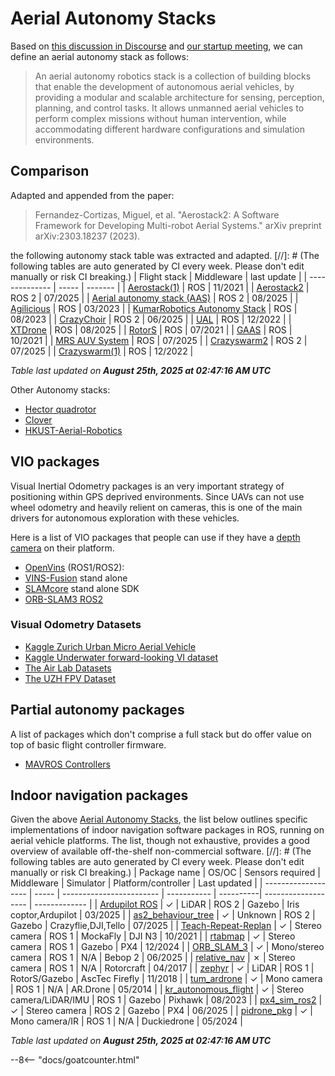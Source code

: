 # Aerial Autonomy Stacks

Based on [this discussion in Discourse]( https://discourse.ros.org/t/more-aerial-autonomy-stacks/30992/) and [our startup meeting](https://discourse.ros.org/t/start-up-meeting-aerial-robotics-wg/30869), we can define an aerial autonomy stack as follows:

> An aerial autonomy robotics stack is a collection of building blocks that enable the development of autonomous aerial vehicles, by providing a modular and scalable architecture for sensing, perception, planning, and control tasks. It allows unmanned aerial vehicles to perform complex missions without human intervention, while accommodating different hardware configurations and simulation environments.

## Comparison

Adapted and appended from the paper:

> Fernandez-Cortizas, Miguel, et al. "Aerostack2: A Software Framework for Developing Multi-robot Aerial Systems." arXiv preprint arXiv:2303.18237 (2023).

the following autonomy stack table was extracted and adapted.
[//]: # (The following tables are auto generated by CI every week. Please don't edit manually or risk CI breaking.)
| Flight stack   |  Middleware | last  update |
| -------------- | ----- | ------- |
| [Aerostack(1)](https://github.com/cvar-upm/aerostack/wiki)       | ROS        | 11/2021 |
| [Aerostack2](https://github.com/aerostack2/aerostack2)       | ROS 2      | 07/2025 | 
| [Aerial autonomy stack (AAS)](https://github.com/JacopoPan/aerial-autonomy-stack)       | ROS 2        | 08/2025      | 
| [Agilicious](https://agilicious.readthedocs.io/en/latest/index.html)       | ROS        | 03/2023      | 
| [KumarRobotics Autonomy Stack](https://github.com/KumarRobotics/kr_autonomous_flight)  | ROS        | 08/2023 |
| [CrazyChoir](https://github.com/OPT4SMART/crazychoir)     | ROS 2      | 06/2025 |
| [UAL](https://github.com/grvcTeam/grvc-ual)            | ROS        | 12/2022 |
| [XTDrone](https://github.com/robin-shaun/XTDrone)       | ROS        | 08/2025 | 
| [RotorS](https://github.com/ethz-asl/rotors_simulator)         | ROS        | 07/2021 |
| [GAAS](https://github.com/generalized-intelligence/GAAS)           | ROS        | 10/2021 | 
| [MRS AUV System](https://github.com/ctu-mrs/mrs_uav_system)   | ROS        | 07/2025 |
| [Crazyswarm2](https://github.com/IMRCLab/crazyswarm2)         | ROS 2        | 07/2025 |
| [Crazyswarm(1)](https://crazyswarm.readthedocs.io/en/latest/)    | ROS        | 12/2022      | 

_Table last updated on **August 25th, 2025 at 02:47:16 AM UTC**_

Other Autonomy stacks:

* [Hector quadrotor](http://wiki.ros.org/hector_quadrotor)
* [Clover](https://github.com/CopterExpress/clover)
* [HKUST-Aerial-Robotics](https://github.com/HKUST-Aerial-Robotics)


## VIO packages

Visual Inertial Odometry packages is an very important strategy of positioning within GPS deprived environments. Since UAVs can not use wheel odometry and heavily relient on cameras, this is one of the main drivers for autonomous exploration with these vehicles.

Here is a list of VIO packages that people can use if they have a [depth camera](hardware.md) on their platform.

- [OpenVins](https://github.com/rpng/open_vins?tab=readme-ov-file) (ROS1/ROS2):
- [VINS-Fusion](https://github.com/HKUST-Aerial-Robotics/VINS-Fusion) stand alone
- [SLAMcore](https://www.slamcore.com/products/slamcore-sdk/) stand alone SDK
- [ORB-SLAM3 ROS2](https://github.com/suchetanrs/ORB-SLAM3-ROS2-Docker)

### Visual Odometry Datasets

- [Kaggle Zurich Urban Micro Aerial Vehicle](https://www.kaggle.com/datasets/mrisdal/zurich-urban-micro-aerial-vehicle)
- [Kaggle Underwater forward-looking VI dataset](https://www.kaggle.com/datasets/viseaonlab/flsea-vi)
- [The Air Lab Datasets](https://theairlab.org/datasets/)
- [The UZH FPV Dataset](https://fpv.ifi.uzh.ch/datasets/)


## Partial autonomy packages

A list of packages which don't comprise a full stack but do offer value on top of basic flight controller firmware.

* [MAVROS Controllers](https://github.com/Jaeyoung-Lim/mavros_controllers)

## Indoor navigation packages
Given the above [Aerial Autonomy Stacks](https://github.com/ROS-Aerial/aerial_robotic_landscape/blob/main/docs/aerial_autonomy_stacks.md#aerial-autonomy-stacks), the list below outlines specific implementations of indoor navigation software packages in ROS, running on aerial vehicle platforms. The list, though not exhaustive, provides a good overview of available off-the-shelf non-commercial software.
[//]: # (The following tables are auto generated by CI every week. Please don't edit manually or risk CI breaking.)
| Package name        | OS/OC | Sensors required         | Middleware | Simulator | Platform/controller | Last updated  |
| ------------------- | ----- | ------------------------ | ----------- | ----------| ------------------- | ------------- |
| [Ardupilot ROS](https://github.com/ArduPilot/ardupilot_ros/tree/humble)   | ✓     | LiDAR        | ROS 2 | Gazebo | Iris coptor,Ardupilot | 03/2025 |
| [as2_behaviour_tree](https://github.com/aerostack2/aerostack2/tree/main/as2_behavior_tree)   | ✓     | Unknown | ROS 2 | Gazebo | Crazyflie,DJI,Tello | 07/2025 |
| [Teach-Repeat-Replan](https://github.com/HKUST-Aerial-Robotics/Teach-Repeat-Replan) | ✓     | Stereo camera  | ROS 1 | MockaFly | DJI N3 | 10/2021 |
| [rtabmap](https://github.com/matlabbe/rtabmap_drone_example)    | ✓     | Stereo camera  | ROS 1 | Gazebo | PX4 | 12/2024 |
| [ORB_SLAM_3](https://github.com/arthurfenderbucker/indoor_drone)   | ✓     | Mono/stereo camera | ROS 1 | N/A | Bebop 2 | 06/2025 |
| [relative_nav](https://github.com/rleish/relative_nav) | ✗     | Stereo camera  | ROS 1 | N/A | Rotorcraft | 04/2017 |
| [zephyr](https://github.com/vatanaksoytezer/zephyr)    | ✓     | LiDAR        | ROS 1 | RotorS/Gazebo | AscTec Firefly | 11/2018 |
| [tum_ardrone](https://github.com/tum-vision/tum_ardrone)  | ✓     | Mono camera     | ROS 1 | N/A | AR.Drone | 05/2014 |
| [kr_autonomous_flight](https://github.com/KumarRobotics/kr_autonomous_flight)   | ✓    | Stereo camera/LiDAR/IMU | ROS 1 | Gazebo | Pixhawk | 08/2023 |
| [px4_sim_ros2](https://github.com/ParsaKhaledi/px4_sim_ros2)   | ✓    | Stereo camera | ROS 2 | Gazebo | PX4 | 06/2025 |
| [pidrone_pkg](https://github.com/h2r/pidrone_pkg/tree/dd21)   | ✓    | Mono camera/IR | ROS 1 | N/A | Duckiedrone | 05/2024 |


_Table last updated on **August 25th, 2025 at 02:47:16 AM UTC**_


--8<-- "docs/goatcounter.html"
